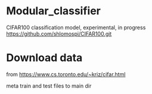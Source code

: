 # Modular_classifier
CIFAR100 classification model, experimental, in progress<br/>
https://github.com/shlomospi/CIFAR100.git

# Download data 
from https://www.cs.toronto.edu/~kriz/cifar.html

meta train and test files to main dir

